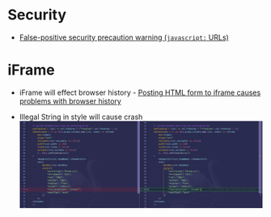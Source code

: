 # Security
* [False-positive security precaution warning (`javascript:` URLs)](https://github.com/facebook/react/issues/16382)

# iFrame
* iFrame will effect browser history - [Posting HTML form to iframe causes problems with browser history](https://stackoverflow.com/questions/37058852/posting-html-form-to-iframe-causes-problems-with-browser-history/56913614#56913614)

- Illegal String in style will cause crash
![](./illegal_string_in_style.png)
